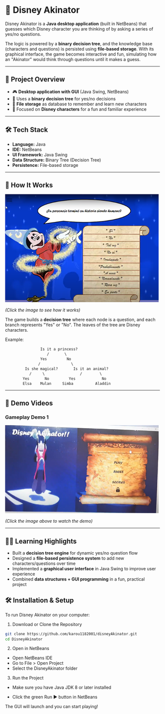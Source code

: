 # 🏰 Disney Akinator  

Disney Akinator is a **Java desktop application** (built in NetBeans) that guesses which Disney character you are thinking of by asking a series of yes/no questions.  

The logic is powered by a **binary decision tree**, and the knowledge base (characters and questions) is persisted using **file-based storage**. With its graphical interface, the game becomes interactive and fun, simulating how an "Akinator" would think through questions until it makes a guess.  

---

## 📖 Project Overview
- 🎮 **Desktop application with GUI** (Java Swing, NetBeans)  
- 🌳 Uses a **binary decision tree** for yes/no decisions  
- 💾 **File storage** as database to remember and learn new characters  
- 🏰 Focused on **Disney characters** for a fun and familiar experience  

---

## 🛠️ Tech Stack
- **Language:** Java  
- **IDE:** NetBeans  
- **UI Framework:** Java Swing  
- **Data Structure:** Binary Tree (Decision Tree)  
- **Persistence:** File-based storage  

---

## 📸 How It Works

<a href="https://photos.app.goo.gl/6u6fgjyUhdmXhebM8" target="_blank">
  <img src="readmeImages/game.png" alt="Disney Akinator Demo 2" width="500"/>
</a>  

*(Click the image to see how it works)*  

The game builds a **decision tree** where each node is a question, and each branch represents "Yes" or "No". The leaves of the tree are Disney characters.  

Example:  

```text
                Is it a princess?
                   /       \
                Yes         No
               /              \
         Is she magical?       Is it an animal?
           /     \                /        \
        Yes       No         Yes            No
        Elsa    Mulan     Simba          Aladdin
```
---

## 🎥 Demo Videos

### Gameplay Demo 1  
<a href="https://photos.app.goo.gl/sykXyThTvhkCXe6M9" target="_blank">
  <img src="readmeImages/startGame.png" alt="Disney Akinator Demo 1" width="500"/>
</a>  

*(Click the image above to watch the demo)*  

---

## 👩‍💻 Learning Highlights
- Built a **decision tree engine** for dynamic yes/no question flow  
- Designed a **file-based persistence system** to add new characters/questions over time  
- Implemented a **graphical user interface** in Java Swing to improve user experience  
- Combined **data structures + GUI programming** in a fun, practical project

## 🛠️ Installation & Setup

To run Disney Akinator on your computer:

1. Download or Clone the Repository

```bash
git clone https://github.com/karou1182001/disneyAkinator.git
cd DisneyAkinator
```

2. Open in NetBeans

- Open NetBeans IDE
- Go to File > Open Project
- Select the DisneyAkinator folder

3. Run the Project

- Make sure you have Java JDK 8 or later installed

- Click the green Run ▶ button in NetBeans

The GUI will launch and you can start playing!
